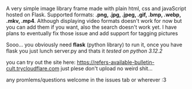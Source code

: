 A very simple image library frame made with plain html, css and javaScript hosted on Flask.
Supported formats: **.png, .jpg, .jpeg, .gif, .bmp, .webp, .mkv, .mp4**.
Although displaying video formats doesn't work for now but you can add them if you want,
also the search doesn't work yet.
I have plans to eventually fix those issue and add support for tagging pictures

Sooo... you obviously need **flask** (python library) to run it,
once you have flask you just lunch server.py and thats it
*tested on python 3.12.2*

you can try out the site here: https://refers-available-bulletin-cult.trycloudflare.com
just plese don't upload no weird shit...

any promlems/questions welcome in the issues tab or wherever :3
